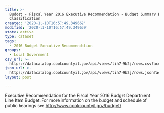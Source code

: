```yaml
---
title: >-
  Budget - Fiscal Year 2016 Executive Recommendation - Budget Summary By Object
  Classification
created: '2020-11-10T16:57:49.349662'
modified: '2020-11-10T16:57:49.349669'
state: active
type: dataset
tags:
  - 2016 Budget Executive Recommendation
groups:
  - Local Government
csv_url: >-
  https://datacatalog.cookcountyil.gov/api/views/tih7-9b2j/rows.csv?accessType=DOWNLOAD
json_url: >-
  https://datacatalog.cookcountyil.gov/api/views/tih7-9b2j/rows.json?accessType=DOWNLOAD
layout: post

---
```

Executive Recommendation for the Fiscal Year 2016 Budget Department Line Item Budget. For more information on the budget and schedule of public hearings see http://www.cookcountyil.gov/budget/
